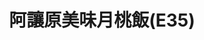---
title: "阿讓原美味月桃飯(E35)"
description: "阿讓原美味月桃飯(E35)"
layout: shop
keywords:
  - 美食競賽
  - 台灣美食
  - 美食精選
datePublished: "2025-06-30"
dateModified: "2025-07-05"
city: "花蓮縣"
district: "花蓮市"
address: "花蓮縣花蓮市中山路50號E35"
phone: ""
geo: "23.971277423619906, 121.6113008085267"
google_map: "https://maps.app.goo.gl/j5CJ431HavqYqvTW8"
footinder: ""
official: ""
award:
  - name: "夜市王"
    year: "2024"
    entries:
      - nightMarket: "東大門夜市"
        food_type: "一飯一湯"
        rank: "第一名"

---